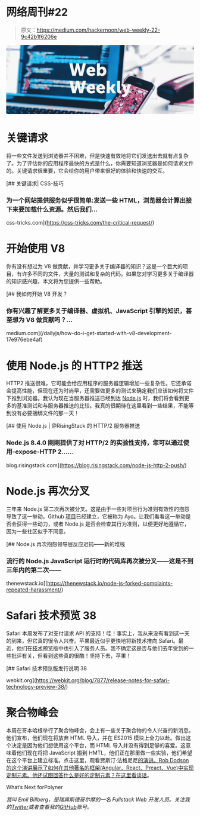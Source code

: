 # 网络周刊#22

> 原文：<https://medium.com/hackernoon/web-weekly-22-9c42b1f6206e>

![](img/9ad671011f38ae36fef54990b3d79799.png)

# 关键请求

将一些文件发送到浏览器并不困难，但是快速有效地将它们发送出去就有点复杂了。为了评估你的应用程序最快的方式是什么，你需要知道浏览器是如何请求文件的。关键请求很重要，它会给你的用户带来很好的体验和快速的交互。

[](https://css-tricks.com/the-critical-request/) [## 关键请求| CSS-技巧

### 为一个网站提供服务似乎很简单:发送一些 HTML，浏览器会计算出接下来要加载什么资源。然后我们…

css-tricks.com](https://css-tricks.com/the-critical-request/) 

# 开始使用 V8

你有没有想过为 V8 做贡献，并学习更多关于编译器的知识？这是一个巨大的项目，有许多不同的文件，大量的测试和复杂的代码。如果您对学习更多关于编译器的知识感兴趣，本文将为您提供一些帮助。

[](/dailyjs/how-do-i-get-started-with-v8-development-17e976ebe4af) [## 我如何开始 V8 开发？

### 你有兴趣了解更多关于编译器、虚拟机、JavaScript 引擎的知识，甚至想为 V8 做贡献吗？…

medium.com](/dailyjs/how-do-i-get-started-with-v8-development-17e976ebe4af) 

# 使用 Node.js 的 HTTP2 推送

HTTP2 推送很难，它可能会给应用程序的服务器逻辑增加一些复杂性。它还承诺会提高性能，但现在还为时尚早，还需要做更多的测试来确定我们应该如何将文件下推到浏览器。我认为现在当服务器推送已经到达 [Node.js](https://hackernoon.com/tagged/nodejs) 时，我们将会看到更多的基准测试和与服务器推送的比较。我真的很期待在这里看到一些结果，不能等到没有必要捆绑文件的那一天！

[](https://blog.risingstack.com/node-js-http-2-push/) [## 使用 Node.js | @RisingStack 的 HTTP/2 服务器推送

### Node.js 8.4.0 刚刚提供了对 HTTP/2 的实验性支持，您可以通过使用-expose-HTTP 2……

blog.risingstack.com](https://blog.risingstack.com/node-js-http-2-push/) 

# Node.js 再次分叉

三年来 Node.js 第二次再次被分叉。这是由于一些对项目行为准则有效性的抱怨导致了这一举动。Github [项目](https://github.com/ayojs/ayo)已经建立，它被称为 Ayo。让我们看看这一举动是否会获得一些动力，或者 Node.js 是否会检查其行为准则，以便更好地遵循它，因为一些社区似乎不同意。

[](https://thenewstack.io/node-js-forked-complaints-repeated-harassment/) [## Node.js 再次抱怨领导层反应迟钝——新的堆栈

### 流行的 Node.js JavaScript 运行时的代码库再次被分叉——这是不到三年内的第二次——

thenewstack.io](https://thenewstack.io/node-js-forked-complaints-repeated-harassment/) 

# Safari 技术预览 38

Safari 本周发布了对支付请求 API 的支持！哇！事实上，我从来没有看到这一天的到来，但它真的很令人兴奋。苹果最近似乎更快地将新技术推向 Safari。最近，他们在[技术](https://hackernoon.com/tagged/technology)预览版中也引入了服务人员。我不确定这是否与他们去年受到的一些批评有关，但看到这些真的很酷！坚持下去，苹果！

[](https://webkit.org/blog/7877/release-notes-for-safari-technology-preview-38/) [## Safari 技术预览版发行说明 38

webkit.org](https://webkit.org/blog/7877/release-notes-for-safari-technology-preview-38/) 

# 聚合物峰会

本周在哥本哈根举行了聚合物峰会，会上有一些关于聚合物的令人兴奋的新消息。他们宣布，他们现在将放弃 HTML 导入，并在 ES2015 模块上全力以赴。做出这个决定是因为他们想使用这个平台，而 HTML 导入并没有得到足够的喜爱。这意味着他们现在将把 JavaScript 搬到 HMTL，他们正在那里做一些实验，他们希望在这个平台上建立标准。点击这里，观看贾斯汀·法格尼尼[的演讲。Rob Dodson 的这个演讲展示了如何在其他著名的框架(Angular、React、Preact、Vue)中实现定制元素。他还试图回答什么是好的定制元素？在这里看谈话](https://www.youtube.com/watch?v=ruql541T7gc&list=PLNYkxOF6rcIDP0PqVaJxqNWwIgvoEPzJi&index=16)。

What’s Next forPolyner

*我叫 Emil Billberg，是瑞典斯德哥尔摩的一名 Fullstack Web 开发人员。关注我的*[*Twitter*](https://twitter.com/EmilBillberg)*或者查看我的*[*GitHub*](https://github.com/emilbillberg)*账号。*